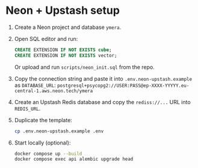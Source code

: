 # Neon + Upstash setup

1. Create a Neon project and database `ymera`.
2. Open SQL editor and run:
   ```sql
   CREATE EXTENSION IF NOT EXISTS cube;
   CREATE EXTENSION IF NOT EXISTS vector;
   ```
   Or upload and run `scripts/neon_init.sql` from the repo.

3. Copy the connection string and paste it into `.env.neon-upstash.example` as `DATABASE_URL`:
   `postgresql+psycopg2://USER:PASS@ep-XXXX-YYYYY.eu-central-1.aws.neon.tech/ymera`

4. Create an Upstash Redis database and copy the `rediss://...` URL into `REDIS_URL`.

5. Duplicate the template:
   ```bash
   cp .env.neon-upstash.example .env
   ```

6. Start locally (optional):
   ```bash
   docker compose up --build
   docker compose exec api alembic upgrade head
   ```
